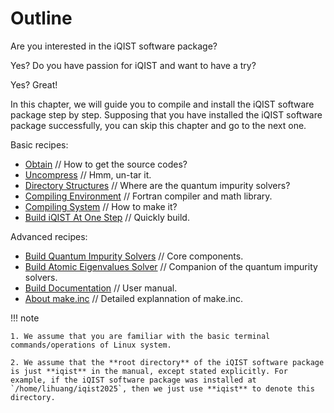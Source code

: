 # Outline

Are you interested in the iQIST software package?

Yes?
Do you have passion for iQIST and want to have a try?

Yes? Great!

In this chapter, we will guide you to compile and install the iQIST software package step by step. Supposing that you have installed the iQIST software package successfully, you can skip this chapter and go to the next one.

Basic recipes:
* [Obtain](obtain.md) // How to get the source codes?
* [Uncompress](uncompress.md) // Hmm, un-tar it.
* [Directory Structures](directory.md) // Where are the quantum impurity solvers?
* [Compiling Environment](envir.md) // Fortran compiler and math library.
* [Compiling System](system.md) // How to make it?
* [Build iQIST At One Step](full.md) // Quickly build.

Advanced recipes:
* [Build Quantum Impurity Solvers](solvers.md) // Core components.
* [Build Atomic Eigenvalues Solver](atomic.md) // Companion of the quantum impurity solvers.
* [Build Documentation](docs.md) // User manual.
* [About make.inc](inc.md) // Detailed explannation of make.inc.

!!! note

    1. We assume that you are familiar with the basic terminal commands/operations of Linux system.

    2. We assume that the **root directory** of the iQIST software package is just **iqist** in the manual, except stated explicitly. For example, if the iQIST software package was installed at `/home/lihuang/iqist2025`, then we just use **iqist** to denote this directory.
